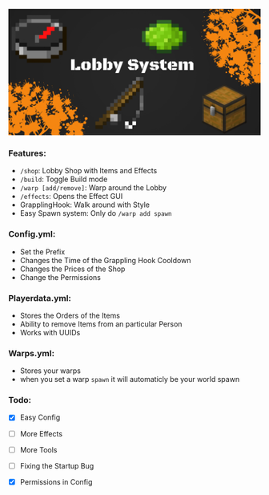 ![Banner](/Pictures/Lobby_System.png)
### **Features:**
- ```/shop```:
  Lobby Shop with Items and Effects
- ```/build```:
  Toggle Build mode
- ```/warp [add/remove]```:
  Warp around the Lobby
- ```/effects```:
  Opens the Effect GUI
- GrapplingHook:
  Walk around with Style
- Easy Spawn system:
  Only do ```/warp add spawn```

### **Config.yml:**
- Set the Prefix
- Changes the Time of the Grappling Hook Cooldown
- Changes the Prices of the Shop
- Change the Permissions

### **Playerdata.yml:**
- Stores the Orders of the Items
- Ability to remove Items from an particular Person
- Works with UUIDs

### **Warps.yml:**
- Stores your warps
- when you set a warp ```spawn``` it will automaticly be your world spawn

### **Todo:**
- [x] Easy Config
- [ ] More Effects
- [ ] More Tools
- [ ] Fixing the Startup Bug
- [x] Permissions in Config

